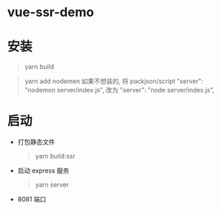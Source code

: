 # vue-ssr-demo

# 安装
>yarn build

>yarn add nodemen 
如果不想装的, 将 packjson/script "server": "nodemon server/index.js", 改为 "server": "node server/index.js",
 
# 启动
- 打包静态文件
	> yarn build:ssr
- 启动 express 服务
	> yarn server
-  8081 端口
